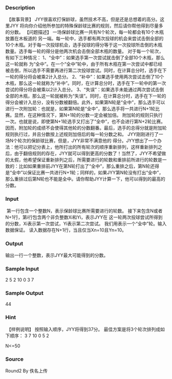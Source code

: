 
### Description
 【故事背景】
JYY很喜欢打保龄球，虽然技术不高，但是还是总想着的高分。这里JYY
将向你介绍他所参加的特殊保龄球比赛的规则，然后请你帮他得到尽量多的分数。
【问题描述】
一场保龄球比赛一共有N个轮次，每一轮都会有10个木瓶放置在木板道的
另一端。每一轮中，选手都有两次投球的机会来尝试击倒全部的10个木瓶。对于每一次投球机会，选手投球的得分等于这一次投球所击倒的木瓶数量。选手每一轮的得分是他两次机会击倒全部木瓶的数量。
对于每一个轮次，有如下三种情况：
1、“全中”：如果选手第一次尝试就击倒了全部10个木瓶，那么这一轮就称
为“全中”。在一个“全中”轮中，由于所有木瓶在第一次尝试中都已经被击倒，所以选手不需要再进行第二次投球尝试。同时，在计算总分时，选手在下一轮的得分将会被乘2计入总分。
2、“补中”：如果选手使用两次尝试击倒了10个木瓶，那么这一轮就称为“补中”。同时，在计算总分时，选手在下一轮中的第一次尝试的得分将会被乘以2计入总分。
3、“失误”：如果选手未能通过两次尝试击倒全部的木瓶，那么这一轮就被称为“失误”。同时，在计算总分时，选手在下一轮的得分会被计入总分，没有分数被翻倍。此外，如果第N轮是“全中”，那么选手可以进行一次附加轮：也就是，如果第N轮是“全中”，那么选手将一共进行N+1轮比赛。显然，在这种情况下，第N+1轮的分数一定会被加倍。
附加轮的规则只执行一次。也就是说，即使第N+1轮选手又打出了“全中”，也不会进行第N+2轮比赛。因而，附加轮的成绩不会使得其他轮的分数翻番。最后，选手的总得分就是附加轮规则执行过，并且分数按上述规则加倍后的每一轮分数之和。
JYY刚刚进行了一场N个轮次的保龄球比赛，但是，JYY非常不满意他的
得分。JYY想出了一个办法：他可以把记分表上，他所打出的所有轮次的顺序重新排列，这样重新排列之后，由于翻倍规则的存在，JYY就可以得到更高的分数了！当然了，JYY不希望做的太假，他希望保证重新排列之后，所需要进行的轮数和重排前所进行的轮数是一致的：比如如果重排前JYY在第N轮打出了“全中”，那么重排之后，第N轮还得是“全中”以保证比赛一共进行N+1轮；同样的，如果JYY第N轮没有打出“全中”，那么重排过后第N轮也不能是全中。请你帮助JYY计算一下，他可以得到的最高的分数。

### Input
 第一行包含一个整数N，表示保龄球比赛所需要进行的轮数。
接下来包含N或者N+1行，第i行包含两个非负整数Xi和Yi，表示JYY在
这一轮两次投球尝试所得到的分数，Xi表示第一次尝试，Yi表示第二次尝试。
我们用表示一个“全中”轮。输入数据保证。
读入数据存在N+1行，当且仅当Xn=10且Yn=10。

### Output
输出一行一个整数，表示JYY最大可能得到的分数。



### Sample Input
2
5 2
10 0
3 7
### Sample Output
44

### Hint
 【样例说明】
按照输入顺序，JYY将得到37分。
最佳方案是将3个轮次排列成如下顺序：
3 7
10 0
5 2

N<=50
### Source
Round2 By 佚名上传